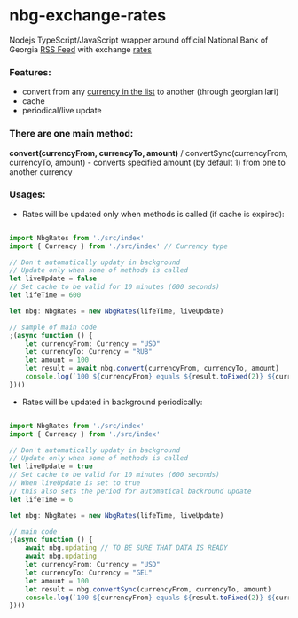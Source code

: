 # nbg-exchange-rates

Nodejs TypeScript/JavaScript wrapper around official National Bank of Georgia [RSS Feed](http://www.nbg.ge/rss.php) with exchange [rates](https://www.nbg.gov.ge/index.php?m=582&lng=eng)

### Features:
* convert from any [currency in the list](https://www.nbg.gov.ge/index.php?m=582&lng=eng) to another (through georgian lari)
* cache
* periodical/live update

### There are one main method:

**convert(currencyFrom, currencyTo, amount)** / convertSync(currencyFrom, currencyTo, amount) - converts specified amount (by default 1) from one to another currency

### Usages:
* Rates will be updated only when methods is called (if cache is expired):
```ts

import NbgRates from './src/index'
import { Currency } from './src/index' // Currency type

// Don't automatically updaty in background
// Update only when some of methods is called
let liveUpdate = false
// Set cache to be valid for 10 minutes (600 seconds)
let lifeTime = 600

let nbg: NbgRates = new NbgRates(lifeTime, liveUpdate)

// sample of main code
;(async function () {
    let currencyFrom: Currency = "USD"
    let currencyTo: Currency = "RUB"
    let amount = 100
    let result = await nbg.convert(currencyFrom, currencyTo, amount)
    console.log(`100 ${currencyFrom} equals ${result.toFixed(2)} ${currencyTo}, according to NBoG rates`)
})()


```

* Rates will be updated in background periodically:
```ts

import NbgRates from './src/index'
import { Currency } from './src/index'

// Don't automatically updaty in background
// Update only when some of methods is called
let liveUpdate = true
// Set cache to be valid for 10 minutes (600 seconds)
// When liveUpdate is set to true
// this also sets the period for automatical backround update
let lifeTime = 6

let nbg: NbgRates = new NbgRates(lifeTime, liveUpdate)

// main code
;(async function () {
    await nbg.updating // TO BE SURE THAT DATA IS READY
    await nbg.updating
    let currencyFrom: Currency = "USD"
    let currencyTo: Currency = "GEL"
    let amount = 100
    let result = nbg.convertSync(currencyFrom, currencyTo, amount)
    console.log(`100 ${currencyFrom} equals ${result.toFixed(2)} ${currencyTo}, according to NBoG rates`)
})()

```